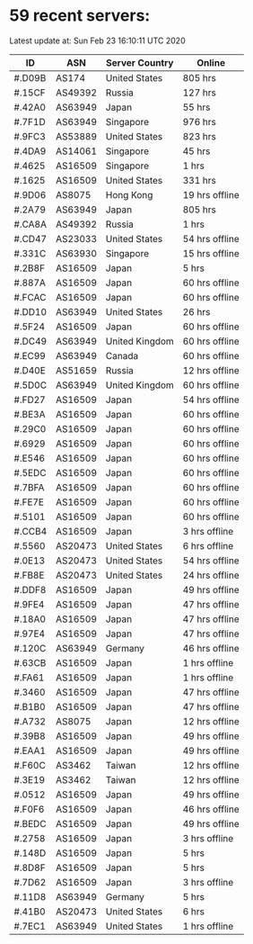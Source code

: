 # 59 recent servers:

Latest update at: Sun Feb 23 16:10:11 UTC 2020

| ID | ASN | Server Country | Online |
| -- | --- | -------------- | ------ |
| #.D09B | AS174 | United States | 805 hrs |
| #.15CF | AS49392 | Russia | 127 hrs |
| #.42A0 | AS63949 | Japan | 55 hrs |
| #.7F1D | AS63949 | Singapore | 976 hrs |
| #.9FC3 | AS53889 | United States | 823 hrs |
| #.4DA9 | AS14061 | Singapore | 45 hrs |
| #.4625 | AS16509 | Singapore | 1 hrs |
| #.1625 | AS16509 | United States | 331 hrs |
| #.9D06 | AS8075 | Hong Kong | 19 hrs offline |
| #.2A79 | AS63949 | Japan | 805 hrs |
| #.CA8A | AS49392 | Russia | 1 hrs |
| #.CD47 | AS23033 | United States | 54 hrs offline |
| #.331C | AS63930 | Singapore | 15 hrs offline |
| #.2B8F | AS16509 | Japan | 5 hrs |
| #.887A | AS16509 | Japan | 60 hrs offline |
| #.FCAC | AS16509 | Japan | 60 hrs offline |
| #.DD10 | AS63949 | United States | 26 hrs |
| #.5F24 | AS16509 | Japan | 60 hrs offline |
| #.DC49 | AS63949 | United Kingdom | 60 hrs offline |
| #.EC99 | AS63949 | Canada | 60 hrs offline |
| #.D40E | AS51659 | Russia | 12 hrs offline |
| #.5D0C | AS63949 | United Kingdom | 60 hrs offline |
| #.FD27 | AS16509 | Japan | 54 hrs offline |
| #.BE3A | AS16509 | Japan | 60 hrs offline |
| #.29C0 | AS16509 | Japan | 60 hrs offline |
| #.6929 | AS16509 | Japan | 60 hrs offline |
| #.E546 | AS16509 | Japan | 60 hrs offline |
| #.5EDC | AS16509 | Japan | 60 hrs offline |
| #.7BFA | AS16509 | Japan | 60 hrs offline |
| #.FE7E | AS16509 | Japan | 60 hrs offline |
| #.5101 | AS16509 | Japan | 60 hrs offline |
| #.CCB4 | AS16509 | Japan | 3 hrs offline |
| #.5560 | AS20473 | United States | 6 hrs offline |
| #.0E13 | AS20473 | United States | 54 hrs offline |
| #.FB8E | AS20473 | United States | 24 hrs offline |
| #.DDF8 | AS16509 | Japan | 49 hrs offline |
| #.9FE4 | AS16509 | Japan | 47 hrs offline |
| #.18A0 | AS16509 | Japan | 47 hrs offline |
| #.97E4 | AS16509 | Japan | 47 hrs offline |
| #.120C | AS63949 | Germany | 46 hrs offline |
| #.63CB | AS16509 | Japan | 1 hrs offline |
| #.FA61 | AS16509 | Japan | 1 hrs offline |
| #.3460 | AS16509 | Japan | 47 hrs offline |
| #.B1B0 | AS16509 | Japan | 47 hrs offline |
| #.A732 | AS8075 | Japan | 12 hrs offline |
| #.39B8 | AS16509 | Japan | 49 hrs offline |
| #.EAA1 | AS16509 | Japan | 49 hrs offline |
| #.F60C | AS3462 | Taiwan | 12 hrs offline |
| #.3E19 | AS3462 | Taiwan | 12 hrs offline |
| #.0512 | AS16509 | Japan | 49 hrs offline |
| #.F0F6 | AS16509 | Japan | 46 hrs offline |
| #.BEDC | AS16509 | Japan | 49 hrs offline |
| #.2758 | AS16509 | Japan | 3 hrs offline |
| #.148D | AS16509 | Japan | 5 hrs |
| #.8D8F | AS16509 | Japan | 5 hrs |
| #.7D62 | AS16509 | Japan | 3 hrs offline |
| #.11D8 | AS63949 | Germany | 5 hrs |
| #.41B0 | AS20473 | United States | 6 hrs |
| #.7EC1 | AS63949 | United States | 1 hrs offline |

